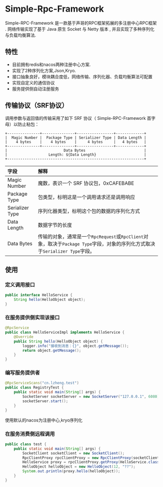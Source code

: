 # Simple-Rpc-Framework

Simple-RPC-Framework 是一款基于声哥的RPC框架拓展的多注册中心RPC框架 . 网络传输实现了基于 Java 原生 Socket 与 Netty 版本 , 并且实现了多种序列化与负载均衡算法.

## 特性

- 目前拥有redis和nacos两种注册中心方案.
- 实现了2种序列化方案,Json,Kryo.
- 接口抽象良好，模块耦合度低，网络传输、序列化器、负载均衡算法可配置
- 实现自定义的通信协议
- 服务提供侧自动注册服务

## 传输协议（SRF协议）

调用参数与返回值的传输采用了如下 SRF 协议（ Simple-RPC-Framework 首字母）以防止粘包：

```
+---------------+---------------+-----------------+-------------+
|  Magic Number |  Package Type | Serializer Type | Data Length |
|    4 bytes    |    4 bytes    |     4 bytes     |   4 bytes   |
+---------------+---------------+-----------------+-------------+
|                          Data Bytes                           |
|                   Length: ${Data Length}                      |
+---------------------------------------------------------------+
```

| 字段            | 解释                                                         |
| :-------------- | :----------------------------------------------------------- |
| Magic Number    | 魔数，表识一个 SRF 协议包，0xCAFEBABE                        |
| Package Type    | 包类型，标明这是一个调用请求还是调用响应                     |
| Serializer Type | 序列化器类型，标明这个包的数据的序列化方式                   |
| Data Length     | 数据字节的长度                                               |
| Data Bytes      | 传输的对象，通常是一个`RpcRequest`或`RpcClient`对象，取决于`Package Type`字段，对象的序列化方式取决于`Serializer Type`字段。 |

## 使用

### 定义调用接口
```java
public interface HelloService {
    String hello(HelloObject object);
}
```

### 在服务提供侧实现该接口
```java
@RpcService
public class HelloServiceImpl implements HelloService {
    @Override
    public String hello(HelloObject object) {
        logger.info("接收到消息：{}", object.getMessage());
        return object.getMessage();
    }
}
```
### 编写服务提供者
```java
@RpcServiceScans("cn.lzheng.test")
public class RegistryTest {
    public static void main(String[] args) {
        SocketServer socketServer = new SocketServer("127.0.0.1", 6080);
        socketServer.start();
    }
}
```
使用默认的nacos为注册中心,kryo序列化

### 在服务消费侧远程调用
```java
public class test {
    public static void main(String[] args) {
        SocketClient socketClient = new SocketClient();
        RpcClientProxy rpcClientProxy = new RpcClientProxy(socketClient);
        HelloService proxy = rpcClientProxy.getProxy(HelloService.class);
        HelloObject helloObject = new HelloObject(12, "??");
        System.out.println(proxy.hello(helloObject));
    }
}
```